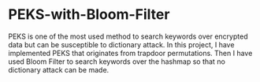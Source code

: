# PEKS-with-Bloom-Filter
PEKS is one of the most used method to search keywords over encrypted data but can be susceptible to dictionary attack. In this project, I have implemented PEKS that originates from trapdoor permutations. Then I have used Bloom Filter to search keywords over the hashmap so that no dictionary attack can be made.

